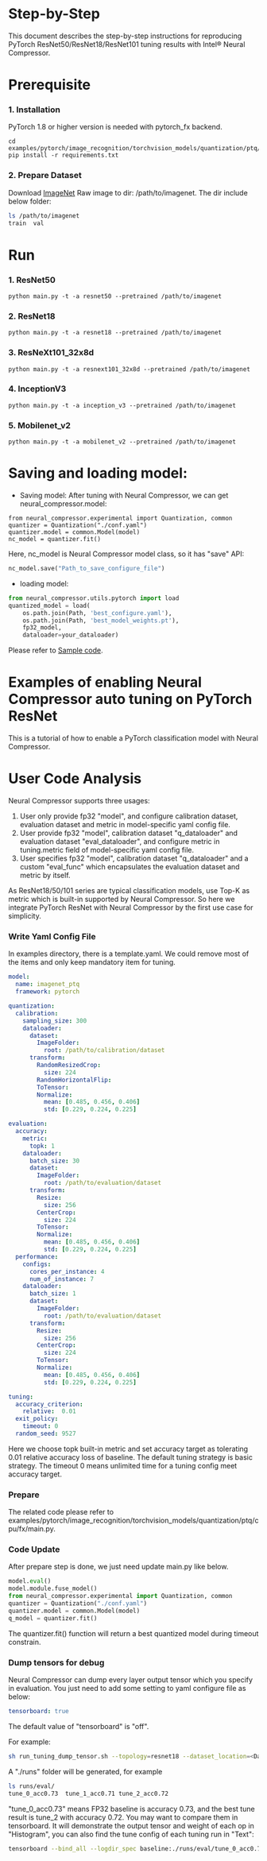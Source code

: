 Step-by-Step
============

This document describes the step-by-step instructions for reproducing PyTorch ResNet50/ResNet18/ResNet101 tuning results with Intel® Neural Compressor.

# Prerequisite

### 1. Installation

PyTorch 1.8 or higher version is needed with pytorch_fx backend.

```shell
cd examples/pytorch/image_recognition/torchvision_models/quantization/ptq/cpu/fx
pip install -r requirements.txt
```

### 2. Prepare Dataset

Download [ImageNet](http://www.image-net.org/) Raw image to dir: /path/to/imagenet.  The dir include below folder:

```bash
ls /path/to/imagenet
train  val
```

# Run

### 1. ResNet50

```shell
python main.py -t -a resnet50 --pretrained /path/to/imagenet
```

### 2. ResNet18

```shell
python main.py -t -a resnet18 --pretrained /path/to/imagenet
```

### 3. ResNeXt101_32x8d

```shell
python main.py -t -a resnext101_32x8d --pretrained /path/to/imagenet
```

### 4. InceptionV3

```shell
python main.py -t -a inception_v3 --pretrained /path/to/imagenet
```

### 5. Mobilenet_v2

```shell
python main.py -t -a mobilenet_v2 --pretrained /path/to/imagenet
```

# Saving and loading model:

* Saving model:
  After tuning with Neural Compressor, we can get neural_compressor.model:

```
from neural_compressor.experimental import Quantization, common
quantizer = Quantization("./conf.yaml")
quantizer.model = common.Model(model)
nc_model = quantizer.fit()
```

Here, nc_model is Neural Compressor model class, so it has "save" API:

```python
nc_model.save("Path_to_save_configure_file")
```

* loading model:

```python
from neural_compressor.utils.pytorch import load
quantized_model = load(
    os.path.join(Path, 'best_configure.yaml'),
    os.path.join(Path, 'best_model_weights.pt'),
    fp32_model,
    dataloader=your_dataloader)

```

Please refer to [Sample code](./main.py).

Examples of enabling Neural Compressor auto tuning on PyTorch ResNet
=======================================================

This is a tutorial of how to enable a PyTorch classification model with Neural Compressor.

# User Code Analysis

Neural Compressor supports three usages:

1. User only provide fp32 "model", and configure calibration dataset, evaluation dataset and metric in model-specific yaml config file.
2. User provide fp32 "model", calibration dataset "q_dataloader" and evaluation dataset "eval_dataloader", and configure metric in tuning.metric field of model-specific yaml config file.
3. User specifies fp32 "model", calibration dataset "q_dataloader" and a custom "eval_func" which encapsulates the evaluation dataset and metric by itself.

As ResNet18/50/101 series are typical classification models, use Top-K as metric which is built-in supported by Neural Compressor. So here we integrate PyTorch ResNet with Neural Compressor by the first use case for simplicity.

### Write Yaml Config File

In examples directory, there is a template.yaml. We could remove most of the items and only keep mandatory item for tuning.

```yaml
model:
  name: imagenet_ptq
  framework: pytorch

quantization:
  calibration:
    sampling_size: 300
    dataloader:
      dataset:
        ImageFolder:
          root: /path/to/calibration/dataset
      transform:
        RandomResizedCrop:
          size: 224
        RandomHorizontalFlip:
        ToTensor:
        Normalize:
          mean: [0.485, 0.456, 0.406]
          std: [0.229, 0.224, 0.225]

evaluation:
  accuracy:
    metric:
      topk: 1
    dataloader:
      batch_size: 30
      dataset:
        ImageFolder:
          root: /path/to/evaluation/dataset
      transform:
        Resize:
          size: 256
        CenterCrop:
          size: 224
        ToTensor:
        Normalize:
          mean: [0.485, 0.456, 0.406]
          std: [0.229, 0.224, 0.225]
  performance:
    configs:
      cores_per_instance: 4
      num_of_instance: 7
    dataloader:
      batch_size: 1
      dataset:
        ImageFolder:
          root: /path/to/evaluation/dataset
      transform:
        Resize:
          size: 256
        CenterCrop:
          size: 224
        ToTensor:
        Normalize:
          mean: [0.485, 0.456, 0.406]
          std: [0.229, 0.224, 0.225]

tuning:
  accuracy_criterion:
    relative:  0.01
  exit_policy:
    timeout: 0
  random_seed: 9527

```

Here we choose topk built-in metric and set accuracy target as tolerating 0.01 relative accuracy loss of baseline. The default tuning strategy is basic strategy. The timeout 0 means unlimited time for a tuning config meet accuracy target.

### Prepare

The related code please refer to examples/pytorch/image_recognition/torchvision_models/quantization/ptq/cpu/fx/main.py.

### Code Update

After prepare step is done, we just need update main.py like below.

```python
model.eval()
model.module.fuse_model()
from neural_compressor.experimental import Quantization, common
quantizer = Quantization("./conf.yaml")
quantizer.model = common.Model(model)
q_model = quantizer.fit()
```

The quantizer.fit() function will return a best quantized model during timeout constrain.

### Dump tensors for debug

Neural Compressor can dump every layer output tensor which you specify in evaluation. You just need to add some setting to yaml configure file as below:

```yaml
tensorboard: true
```

The default value of "tensorboard" is "off".

For example:

```bash
sh run_tuning_dump_tensor.sh --topology=resnet18 --dataset_location=<Dataset>
```

A "./runs" folder will be generated, for example

```bash
ls runs/eval/
tune_0_acc0.73  tune_1_acc0.71 tune_2_acc0.72
```

"tune_0_acc0.73" means FP32 baseline is accuracy 0.73, and the best tune result is tune_2 with accuracy 0.72. You may want to compare them in tensorboard. It will demonstrate the output tensor and weight of each op in "Histogram", you can also find the tune config of each tuning run in "Text":

```bash
tensorboard --bind_all --logdir_spec baseline:./runs/eval/tune_0_acc0.73,tune_2:././runs/eval/tune_2_acc0.7
```
